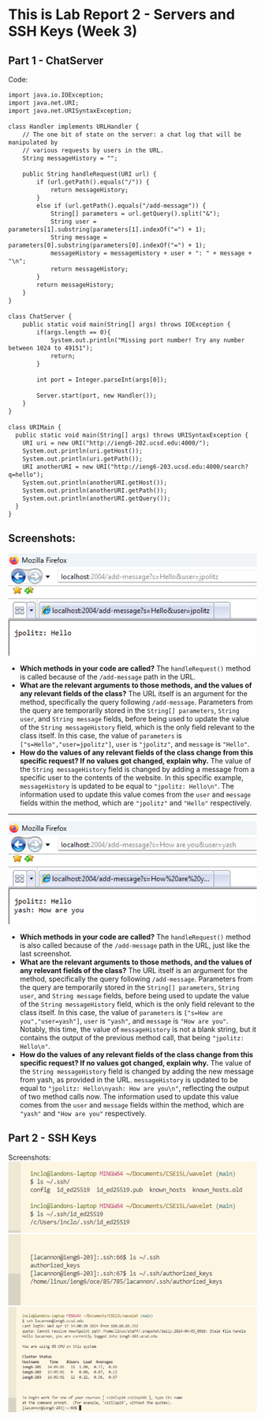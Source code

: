 # This is Lab Report 2 - Servers and SSH Keys (Week 3)

## Part 1 - ChatServer
Code: <br/>
```
import java.io.IOException;
import java.net.URI;
import java.net.URISyntaxException;

class Handler implements URLHandler {
    // The one bit of state on the server: a chat log that will be manipulated by
    // various requests by users in the URL.
    String messageHistory = "";

    public String handleRequest(URI url) {
        if (url.getPath().equals("/")) {
            return messageHistory;
        }
        else if (url.getPath().equals("/add-message")) {
            String[] parameters = url.getQuery().split("&");
            String user = parameters[1].substring(parameters[1].indexOf("=") + 1);
            String message = parameters[0].substring(parameters[0].indexOf("=") + 1);
            messageHistory = messageHistory + user + ": " + message + "\n";
            return messageHistory;
        }
        return messageHistory;
    }
}

class ChatServer {
    public static void main(String[] args) throws IOException {
        if(args.length == 0){
            System.out.println("Missing port number! Try any number between 1024 to 49151");
            return;
        }

        int port = Integer.parseInt(args[0]);

        Server.start(port, new Handler());
    }
}

class URIMain {
  public static void main(String[] args) throws URISyntaxException {
    URI uri = new URI("http://ieng6-202.ucsd.edu:4000/");
    System.out.println(uri.getHost());
    System.out.println(uri.getPath());
    URI anotherURI = new URI("http://ieng6-203.ucsd.edu:4000/search?q=hello");
    System.out.println(anotherURI.getHost());
    System.out.println(anotherURI.getPath());
    System.out.println(anotherURI.getQuery());
  }
}
```
Screenshots:<br/>
---
![Part1-Screenshot1](https://github.com/clockuru/cse15l-lab-reports/blob/main/lab3-Part1-Screenshot1.png?raw=true)<br/>
* **Which methods in your code are called?** The `handleRequest()` method is called because of the `/add-message` path in the URL.<br/>
* **What are the relevant arguments to those methods, and the values of any relevant fields of the class?** The URL itself is an argument for the method, specifically the query following `/add-message`.
Parameters from the query are temporarily stored in the `String[] parameters`, `String user`, and `String message` fields, before being used to update the value of the `String messageHistory` field, which is the
only field relevant to the class itself. In this case, the value of `parameters` is `["s=Hello","user=jpolitz"]`, `user` is `"jpolitz"`, and `message` is `"Hello"`.<br/>
* **How do the values of any relevant fields of the class change from this specific request? If no values got changed, explain why.** The value of the `String messageHistory` field is changed by adding a message
from a specific user to the contents of the website. In this specific example, `messageHistory` is updated to be equal to `"jpolitz: Hello\n"`. The information used to update this value comes from the `user` and
`message` fields within the method, which are `"jpolitz"` and `"Hello"` respectively.<br/>
---
![Part1-Screenshot2](https://github.com/clockuru/cse15l-lab-reports/blob/main/lab3-Part1-Screenshot2.png?raw=true)<br/>
* **Which methods in your code are called?** The `handleRequest()` method is also called because of the `/add-message` path in the URL, just like the last screenshot.<br/>
* **What are the relevant arguments to those methods, and the values of any relevant fields of the class?** The URL itself is an argument for the method, specifically the query following `/add-message`.
Parameters from the query are temporarily stored in the `String[] parameters`, `String user`, and `String message` fields, before being used to update the value of the `String messageHistory` field, which is the
only field relevant to the class itself. In this case, the value of `parameters` is `["s=How are you","user=yash"]`, `user` is `"yash"`, and `message` is `"How are you"`. Notably, this time, the value of
`messageHistory` is not a blank string, but it contains the output of the previous method call, that being `"jpolitz: Hello\n"`.<br/>
* **How do the values of any relevant fields of the class change from this specific request? If no values got changed, explain why.** The value of the `String messageHistory` field is changed by adding the new
message from yash, as provided in the URL. `messageHistory` is updated to be equal to `"jpolitz: Hello\nyash: How are you\n"`, reflecting the output of two method calls now. The information used to update this
value comes from the `user` and `message` fields within the method, which are `"yash"` and `"How are you"` respectively.<br/>
## Part 2 - SSH Keys
Screenshots: <br/>
![Part2-Screenshot1](https://github.com/clockuru/cse15l-lab-reports/blob/main/lab3-Part2-Screenshot1.png?raw=true)<br/>
![Part2-Screenshot2](https://github.com/clockuru/cse15l-lab-reports/blob/main/lab3-Part2-Screenshot2.png?raw=true)<br/>
![Part2-Screenshot3](https://github.com/clockuru/cse15l-lab-reports/blob/main/lab3-Part2-Screenshot3.png?raw=true)<br/>

